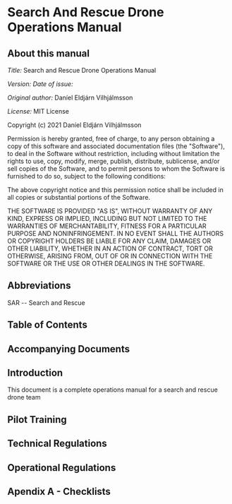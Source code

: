 # Search And Rescue Drone Operations Manual

## About this manual

*Title:* Search and Rescue Drone Operations Manual

*Version:*
*Date of issue:* 

*Original author:* Daníel Eldjárn Vilhjálmsson

*License:* MIT License

Copyright (c) 2021 Daníel Eldjárn Vilhjálmsson 

Permission is hereby granted, free of charge, to any person obtaining a copy
of this software and associated documentation files (the "Software"), to deal
in the Software without restriction, including without limitation the rights
to use, copy, modify, merge, publish, distribute, sublicense, and/or sell
copies of the Software, and to permit persons to whom the Software is
furnished to do so, subject to the following conditions:

The above copyright notice and this permission notice shall be included in all
copies or substantial portions of the Software.

THE SOFTWARE IS PROVIDED "AS IS", WITHOUT WARRANTY OF ANY KIND, EXPRESS OR
IMPLIED, INCLUDING BUT NOT LIMITED TO THE WARRANTIES OF MERCHANTABILITY,
FITNESS FOR A PARTICULAR PURPOSE AND NONINFRINGEMENT. IN NO EVENT SHALL THE
AUTHORS OR COPYRIGHT HOLDERS BE LIABLE FOR ANY CLAIM, DAMAGES OR OTHER
LIABILITY, WHETHER IN AN ACTION OF CONTRACT, TORT OR OTHERWISE, ARISING FROM,
OUT OF OR IN CONNECTION WITH THE SOFTWARE OR THE USE OR OTHER DEALINGS IN THE
SOFTWARE.

## Abbreviations 

SAR -- Search and Rescue

## Table of Contents

## Accompanying Documents

## Introduction

This document is a complete operations manual for a search and rescue drone team

## Pilot Training

## Technical Regulations

## Operational Regulations

## Apendix A - Checklists